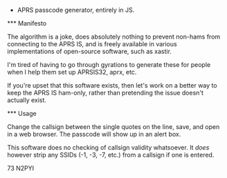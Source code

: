 * APRS passcode generator, entirely in JS.

*** Manifesto

The algorithm is a joke, does absolutely nothing to prevent non-hams from
connecting to the APRS IS, and is freely available in various implementations
of open-source software, such as xastir. 

I'm tired of having to go through gyrations to generate these for people when
I help them set up APRSIS32, aprx, etc.

If you're upset that this software exists, then let's work on a better way to
keep the APRS IS ham-only, rather than pretending the issue doesn't actually
exist.

*** Usage

Change the callsign between the single quotes on the <body onLoad...> line,
save, and open in a web browser.  The passcode will show up in an alert box.

This software does no checking of callsign validity whatsoever.  It _does_
however strip any SSIDs (-1, -3, -7, etc.) from a callsign if one is entered.

73
N2PYI

